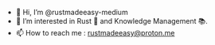 - 👋 Hi, I’m @rustmadeeasy-medium
- 👀 I’m interested in Rust 🦀 and Knowledge Management 📚. 
- 📫 How to reach me : rustmadeeasy@proton.me
